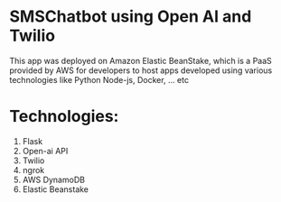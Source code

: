 # SMSChatbot using Open AI and Twilio 

This app was deployed on Amazon Elastic BeanStake, which is a PaaS provided by AWS for developers to host apps developed using various technologies like Python 
Node-js, Docker, ... etc

# Technologies:
1. Flask
2. Open-ai API
3. Twilio
4. ngrok
5. AWS DynamoDB
6. Elastic Beanstake

